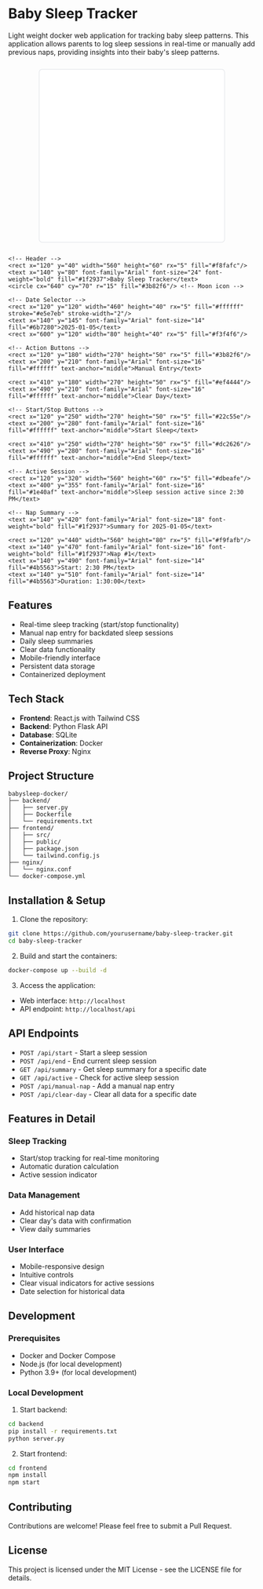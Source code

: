 # Baby Sleep Tracker

Light weight docker web application for tracking baby sleep patterns. This application allows parents to log sleep sessions in real-time or manually add previous naps, providing insights into their baby's sleep patterns.

<svg viewBox="0 0 800 600" xmlns="http://www.w3.org/2000/svg">
    <!-- Background Card -->
    <rect x="100" y="20" width="600" height="560" rx="10" fill="#ffffff" stroke="#e5e7eb" stroke-width="2"/>
    
    <!-- Header -->
    <rect x="120" y="40" width="560" height="60" rx="5" fill="#f8fafc"/>
    <text x="140" y="80" font-family="Arial" font-size="24" font-weight="bold" fill="#1f2937">Baby Sleep Tracker</text>
    <circle cx="640" cy="70" r="15" fill="#3b82f6"/> <!-- Moon icon -->

    <!-- Date Selector -->
    <rect x="120" y="120" width="460" height="40" rx="5" fill="#ffffff" stroke="#e5e7eb" stroke-width="2"/>
    <text x="140" y="145" font-family="Arial" font-size="14" fill="#6b7280">2025-01-05</text>
    <rect x="600" y="120" width="80" height="40" rx="5" fill="#f3f4f6"/>
    
    <!-- Action Buttons -->
    <rect x="120" y="180" width="270" height="50" rx="5" fill="#3b82f6"/>
    <text x="200" y="210" font-family="Arial" font-size="16" fill="#ffffff" text-anchor="middle">Manual Entry</text>
    
    <rect x="410" y="180" width="270" height="50" rx="5" fill="#ef4444"/>
    <text x="490" y="210" font-family="Arial" font-size="16" fill="#ffffff" text-anchor="middle">Clear Day</text>

    <!-- Start/Stop Buttons -->
    <rect x="120" y="250" width="270" height="50" rx="5" fill="#22c55e"/>
    <text x="200" y="280" font-family="Arial" font-size="16" fill="#ffffff" text-anchor="middle">Start Sleep</text>
    
    <rect x="410" y="250" width="270" height="50" rx="5" fill="#dc2626"/>
    <text x="490" y="280" font-family="Arial" font-size="16" fill="#ffffff" text-anchor="middle">End Sleep</text>

    <!-- Active Session -->
    <rect x="120" y="320" width="560" height="60" rx="5" fill="#dbeafe"/>
    <text x="400" y="355" font-family="Arial" font-size="16" fill="#1e40af" text-anchor="middle">Sleep session active since 2:30 PM</text>

    <!-- Nap Summary -->
    <text x="140" y="420" font-family="Arial" font-size="18" font-weight="bold" fill="#1f2937">Summary for 2025-01-05</text>
    
    <rect x="120" y="440" width="560" height="80" rx="5" fill="#f9fafb"/>
    <text x="140" y="470" font-family="Arial" font-size="16" font-weight="bold" fill="#1f2937">Nap #1</text>
    <text x="140" y="490" font-family="Arial" font-size="14" fill="#4b5563">Start: 2:30 PM</text>
    <text x="140" y="510" font-family="Arial" font-size="14" fill="#4b5563">Duration: 1:30:00</text>
</svg>

## Features

- Real-time sleep tracking (start/stop functionality)
- Manual nap entry for backdated sleep sessions
- Daily sleep summaries
- Clear data functionality
- Mobile-friendly interface
- Persistent data storage
- Containerized deployment

## Tech Stack

- **Frontend**: React.js with Tailwind CSS
- **Backend**: Python Flask API
- **Database**: SQLite
- **Containerization**: Docker
- **Reverse Proxy**: Nginx

## Project Structure

```
babysleep-docker/
├── backend/
│   ├── server.py
│   ├── Dockerfile
│   └── requirements.txt
├── frontend/
│   ├── src/
│   ├── public/
│   ├── package.json
│   └── tailwind.config.js
├── nginx/
│   └── nginx.conf
└── docker-compose.yml
```

## Installation & Setup

1. Clone the repository:
```bash
git clone https://github.com/yourusername/baby-sleep-tracker.git
cd baby-sleep-tracker
```

2. Build and start the containers:
```bash
docker-compose up --build -d
```

3. Access the application:
- Web interface: `http://localhost`
- API endpoint: `http://localhost/api`

## API Endpoints

- `POST /api/start` - Start a sleep session
- `POST /api/end` - End current sleep session
- `GET /api/summary` - Get sleep summary for a specific date
- `GET /api/active` - Check for active sleep session
- `POST /api/manual-nap` - Add a manual nap entry
- `POST /api/clear-day` - Clear all data for a specific date

## Features in Detail

### Sleep Tracking
- Start/stop tracking for real-time monitoring
- Automatic duration calculation
- Active session indicator

### Data Management
- Add historical nap data
- Clear day's data with confirmation
- View daily summaries

### User Interface
- Mobile-responsive design
- Intuitive controls
- Clear visual indicators for active sessions
- Date selection for historical data

## Development

### Prerequisites
- Docker and Docker Compose
- Node.js (for local development)
- Python 3.9+ (for local development)

### Local Development
1. Start backend:
```bash
cd backend
pip install -r requirements.txt
python server.py
```

2. Start frontend:
```bash
cd frontend
npm install
npm start
```

## Contributing

Contributions are welcome! Please feel free to submit a Pull Request.

## License

This project is licensed under the MIT License - see the LICENSE file for details.
